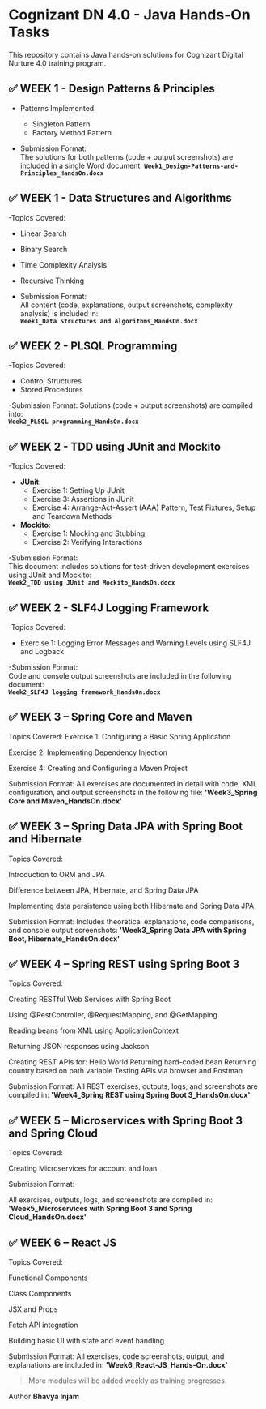 # Cognizant DN 4.0 - Java Hands-On Tasks

This repository contains Java hands-on solutions for Cognizant Digital Nurture 4.0 training program.

## ✅ WEEK 1 - Design Patterns & Principles

- Patterns Implemented:
  - Singleton Pattern
  - Factory Method Pattern

- Submission Format:  
  The solutions for both patterns (code + output screenshots) are included in a single Word document:
  **`Week1_Design-Patterns-and-Principles_HandsOn.docx`**
  
## ✅ WEEK 1 - Data Structures and Algorithms

-Topics Covered:
  - Linear Search
  - Binary Search
  - Time Complexity Analysis
  - Recursive Thinking

- Submission Format:  
All content (code, explanations, output screenshots, complexity analysis) is included in:  
**`Week1_Data Structures and Algorithms_HandsOn.docx`**

## ✅ WEEK 2 - PLSQL Programming

-Topics Covered:
- Control Structures 
- Stored Procedures

-Submission Format:
Solutions (code + output screenshots) are compiled into:  
**`Week2_PLSQL programming_HandsOn.docx`**

## ✅ WEEK 2 - TDD using JUnit and Mockito

-Topics Covered:
- **JUnit**:
  - Exercise 1: Setting Up JUnit  
  - Exercise 3: Assertions in JUnit  
  - Exercise 4: Arrange-Act-Assert (AAA) Pattern, Test Fixtures, Setup and Teardown Methods  
- **Mockito**:
  - Exercise 1: Mocking and Stubbing  
  - Exercise 2: Verifying Interactions

-Submission Format:  
This document includes solutions for test-driven development exercises using JUnit and Mockito:  
**`Week2_TDD using JUnit and Mockito_HandsOn.docx`**

## ✅ WEEK 2 - SLF4J Logging Framework

-Topics Covered:
- Exercise 1: Logging Error Messages and Warning Levels using SLF4J and Logback

-Submission Format:  
Code and console output screenshots are included in the following document:  
**`Week2_SLF4J logging framework_HandsOn.docx`**

## ✅  WEEK 3 – Spring Core and Maven
Topics Covered:
Exercise 1: Configuring a Basic Spring Application

Exercise 2: Implementing Dependency Injection

Exercise 4: Creating and Configuring a Maven Project

Submission Format:
All exercises are documented in detail with code, XML configuration, and output screenshots in the following file:
**'Week3_Spring Core and Maven_HandsOn.docx'**

## ✅ WEEK 3 – Spring Data JPA with Spring Boot and Hibernate
Topics Covered:

Introduction to ORM and JPA

Difference between JPA, Hibernate, and Spring Data JPA

Implementing data persistence using both Hibernate and Spring Data JPA

Submission Format:
Includes theoretical explanations, code comparisons, and console output screenshots:
**'Week3_Spring Data JPA with Spring Boot, Hibernate_HandsOn.docx'**
## ✅ WEEK 4 – Spring REST using Spring Boot 3
Topics Covered:

Creating RESTful Web Services with Spring Boot

Using @RestController, @RequestMapping, and @GetMapping

Reading beans from XML using ApplicationContext

Returning JSON responses using Jackson

Creating REST APIs for:
Hello World
Returning hard-coded bean
Returning country based on path variable
Testing APIs via browser and Postman

Submission Format:
All REST exercises, outputs, logs, and screenshots are compiled in:
**'Week4_Spring REST using Spring Boot 3_HandsOn.docx'**

## ✅ WEEK 5 – Microservices with Spring Boot 3 and Spring Cloud

Topics Covered:

Creating Microservices for account and loan

Submission Format:

All exercises, outputs, logs, and screenshots are compiled in:
**'Week5_Microservices with Spring Boot 3 and Spring Cloud_HandsOn.docx'**

## ✅ WEEK 6 – React JS
Topics Covered:

Functional Components

Class Components

JSX and Props

Fetch API integration

Building basic UI with state and event handling

Submission Format:
All exercises, code screenshots, output, and explanations are included in:
**'Week6_React-JS_Hands-On.docx'**
  
> More modules will be added weekly as training progresses.

Author
**Bhavya Injam**

